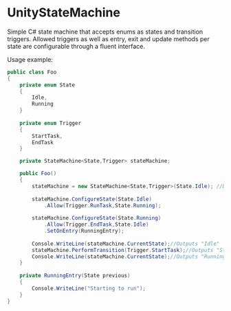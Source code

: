 # UnityStateMachine

Simple C# state machine that accepts enums as states and transition triggers. Allowed triggers as well as entry, exit and update methods per state are configurable through a fluent interface.

Usage example:

```csharp
public class Foo
{
    private enum State
    {
        Idle,
        Running
    }
    
    private enum Trigger
    {
        StartTask,
        EndTask
    }

    private StateMachine<State,Trigger> stateMachine;

    public Foo()
    {
        stateMachine = new StateMachine<State,Trigger>(State.Idle); //Default state passed to constructor
        
        stateMachine.ConfigureState(State.Idle)
            .Allow(Trigger.RunTask,State.Running);
            
        stateMachine.ConfigureState(State.Running)
            .Allow(Trigger.EndTask,State.Idle)
            .SetOnEntry(RunningEntry);
            
        Console.WriteLine(stateMachine.CurrentState);//Outputs "Idle"
        stateMachine.PerformTransition(Trigger.StartTask);//Outputs "Starting to run"
        Console.WriteLine(stateMachine.CurrentState);//Outputs "Running"
    }
    
    private RunningEntry(State previous)
    {
        Console.WriteLine("Starting to run");
    }
}
```
